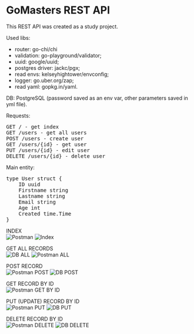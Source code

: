 <h1>GoMasters REST API</h1>

This REST API was created as a study project.</br>

Used libs:
* router: go-chi/chi
* validation: go-playground/validator;
* uuid: google/uuid;
* postgres driver: jackc/pgx;
* read envs: kelseyhightower/envconfig;
* logger: go.uber.org/zap;
* read yaml: gopkg.in/yaml.

DB: PostgreSQL (password saved as an env var, other parameters saved in yml file).</br>

Requests:
<pre>
GET / - get index
GET /users - get all users
POST /users - create user
GET /users/{id} - get user
PUT /users/{id} - edit user
DELETE /users/{id} - delete user
</pre>

Main entity:
<pre>
type User struct {
    ID uuid
    Firstname string
    Lastname string
    Email string
    Age int
    Created time.Time
}
</pre>

INDEX</br>
![Postman](https://user-images.githubusercontent.com/21006294/167312871-25943a69-65c3-4e11-8d1a-5b746ebd1ea9.png)
![Index](https://user-images.githubusercontent.com/21006294/167303132-684c359b-3021-4c88-bb18-9ad9540f54e5.png)

GET ALL RECORDS</br>
![DB ALL](https://user-images.githubusercontent.com/21006294/167303126-14bbfaca-4cdd-4095-8057-663a7caa01ae.png)
![Postman ALL](https://user-images.githubusercontent.com/21006294/167303133-a0bbdd95-644b-4b5b-94d9-e1184b532ec5.png)

POST RECORD</br>
![Postman POST](https://user-images.githubusercontent.com/21006294/167303135-526bf30c-b2c6-4656-add5-c1d081b9726b.png)
![DB POST](https://user-images.githubusercontent.com/21006294/167303138-905efca6-91f4-4764-99f9-a68c2a124a48.png)

GET RECORD BY ID</br>
![Postman GET BY ID](https://user-images.githubusercontent.com/21006294/167303134-3b1e8879-0f56-4d7e-b3b7-acdb3e8f57ab.png)

PUT (UPDATE) RECORD BY ID</br>
![Postman PUT](https://user-images.githubusercontent.com/21006294/167303141-021b8629-90a3-4ef1-8fa2-18291d79668e.png)
![DB PUT](https://user-images.githubusercontent.com/21006294/167303142-ceb85462-81fe-46ff-9812-effafdd0933a.png)

DELETE RECORD BY ID</br>
![Postman DELETE](https://user-images.githubusercontent.com/21006294/167303130-933deb23-ff10-48d9-926c-77144b509f06.png)
![DB DELETE](https://user-images.githubusercontent.com/21006294/167303131-e0afc1b6-7eaa-425d-bfa3-1de2143b6327.png)